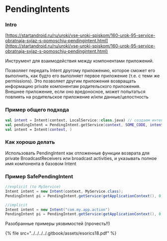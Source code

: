 # PendingIntents

### Intro

[https://startandroid.ru/ru/uroki/vse-uroki-spiskom/160-urok-95-service-obratnaja-svjaz-s-pomoschju-pendingintent.html](https://startandroid.ru/ru/uroki/vse-uroki-spiskom/160-urok-95-service-obratnaja-svjaz-s-pomoschju-pendingintent.html)

Инструмент для взаимодействия между компонентами приложений.

Позволяет передать Intent другому приложению, которое сможет его выполнить, как будто его выполняет первое приложение \(т.е. с теми же permissions\). Это позволяет другим приложения возвращать информацию private компонентам родительского приложения.  
Внешнее приложение, если оно вредоносное, может попытаться повлиять на родительское приложение и/или данные/целостность

### Пример общего подхода

```kotlin
val intent = Intent(context, LocalService::class.java) // создаем интент для работы с локальным объектом
val pendingIntent = PendingIntent.getService(context, SOME_CODE, intent, SOME_FLAG) // помещаем локальный интент в pendingintent
val intent = Intent(context, )
```

### Как хорошо делать

Использовать PendingIntent как отложенные функции возврата для private BroadcastReceivers или broadcast activities, и указывать полное имя компонента в базовом Intent

### Пример SafePendingIntent

```java
//explicit (to MyService)
Intent intent = new Intent(context, MyService.class);
PendingIntent pi = PendingIntent.getService(getApplicationContext(), 0, intent, PendingIntent.FLAG_UPDATE_CURRENT);

//implicit
Intent intent = new Intent("com.my.app.action")
PendingIntent pi = PendingIntent.getService(getApplicationContext(), 0, intent, PendingIntent.FLAG_UPDATE_CURRENT);
```

Разобранные примеры уязвимостей \(прочесть!!\)

{% file src="../../../../.gitbook/assets/esorics18.pdf" %}

